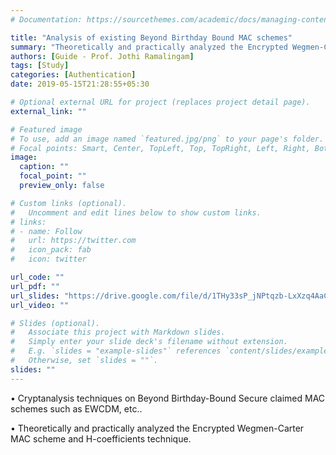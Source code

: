 ```yaml
---
# Documentation: https://sourcethemes.com/academic/docs/managing-content/

title: "Analysis of existing Beyond Birthday Bound MAC schemes"
summary: "Theoretically and practically analyzed the Encrypted Wegmen-Carter MAC scheme and H-coefficients technique"
authors: [Guide - Prof. Jothi Ramalingam]
tags: [Study]
categories: [Authentication]
date: 2019-05-15T21:28:55+05:30

# Optional external URL for project (replaces project detail page).
external_link: ""

# Featured image
# To use, add an image named `featured.jpg/png` to your page's folder.
# Focal points: Smart, Center, TopLeft, Top, TopRight, Left, Right, BottomLeft, Bottom, BottomRight.
image:
  caption: ""
  focal_point: ""
  preview_only: false

# Custom links (optional).
#   Uncomment and edit lines below to show custom links.
# links:
# - name: Follow
#   url: https://twitter.com
#   icon_pack: fab
#   icon: twitter

url_code: ""
url_pdf: ""
url_slides: "https://drive.google.com/file/d/1THy33sP_jNPtqzb-LxXzq4AaCJkkpo3q/view?usp=sharing"
url_video: ""

# Slides (optional).
#   Associate this project with Markdown slides.
#   Simply enter your slide deck's filename without extension.
#   E.g. `slides = "example-slides"` references `content/slides/example-slides.md`.
#   Otherwise, set `slides = ""`.
slides: ""
---
```


• Cryptanalysis techniques on Beyond Birthday-Bound Secure claimed MAC schemes such as EWCDM, etc..

• Theoretically and practically analyzed the Encrypted Wegmen-Carter MAC scheme and H-coefficients technique.
